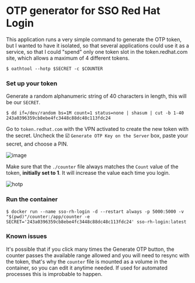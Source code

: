 # OTP generator for SSO Red Hat Login
This application runs a very simple command to generate the OTP token, but I wanted to have it isolated, so that several applications could use it as a service, so that I could "spend" only one token slot in the token.redhat.com site, which allows a maximum of 4 different tokens.

`$ oathtool --hotp $SECRET -c $COUNTER`

### Set up your token
Generate a random alphanumeric string of 40 characters in length, this will be our `SECRET`.
```
$ dd if=/dev/random bs=1M count=1 status=none | shasum | cut -b 1-40
243a0396359cb8ebe4fc3448c88dc48c113fdc24
```

Go to `token.redhat.com` with the VPN activated to create the new token with the secret. Uncheck the ☑️ `Generate OTP Key on the Server` box, paste your secret, and choose a PIN.

![image](https://user-images.githubusercontent.com/80515069/177427661-7a1d9c81-ad96-485c-a31a-376e7dc3c1e5.png)

Make sure that the `./counter` file always matches the `Count` value of the token, **initially set to 1**. It will increase the value each time you login.

![hotp](https://user-images.githubusercontent.com/80515069/212667043-69dd2e9e-c81e-4b75-a5ac-41e1b52b8f27.png)

### Run the container
`$ docker run --name sso-rh-login -d --restart always -p 5000:5000 -v "$(pwd)"/counter:/app/counter -e SECRET='243a0396359cb8ebe4fc3448c88dc48c113fdc24' sso-rh-login:latest`

### Known issues
It's possible that if you click many times the Generate OTP button, the counter passes the available range allowed and you will need to resync with the token, that's why the `counter` file is mounted as a volume in the container, so you can edit it anytime needed.
If used for automated processes this is improbable to happen.
